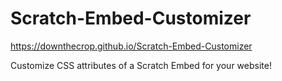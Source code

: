 # Scratch-Embed-Customizer

https://downthecrop.github.io/Scratch-Embed-Customizer

Customize CSS attributes of a Scratch Embed for your website!
